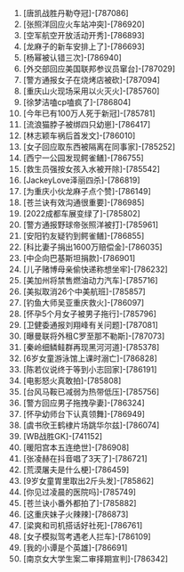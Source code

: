 
1. [唐凯战胜丹勒夺冠]-[787086]
1. [张照洋回应火车站冲突]-[786920]
1. [空军航空开放活动开秀]-[786893]
1. [龙麻子的新车安排上了]-[786693]
1. [杨幂被认错三次]-[786940]
1. [外交部回应美国联邦参议员窜台]-[787029]
1. [警方通报女子在烧烤店被砍]-[787094]
1. [重庆山火现场采用以火灭火]-[785760]
1. [徐梦洁嗑cp嗑疯了]-[786804]
1. [今年已有100万人死于新冠]-[785781]
1. [流浪猫脖子被绑四只幼崽]-[786417]
1. [林志颖车祸后首发文]-[786010]
1. [女子回应取东西被隔离在同事家]-[785252]
1. [西宁一公园发现鳄雀鳝]-[786755]
1. [救生员强按女孩入水被开除]-[785542]
1. [JackeyLove泽丽四杀]-[786819]
1. [为重庆小伙龙麻子点个赞]-[786149]
1. [苍兰诀有效沟通很重要]-[786985]
1. [2022成都车展变绿了]-[785802]
1. [警方通报野球帝张照洋被打]-[785961]
1. [安阳钓友疑钓到鳄雀鳝]-[786855]
1. [科比妻子捐出1600万赔偿金]-[786035]
1. [中企向巴基斯坦捐款]-[786901]
1. [儿子赌博母亲偷快递称想坐牢]-[786232]
1. [美加州将禁售燃油动力汽车]-[785716]
1. [美拟取消26个中美航班]-[785857]
1. [钓鱼大师吴亚重庆救火]-[786097]
1. [怀孕5个月女子被男子拖行]-[785796]
1. [卫健委通报刘翔峰有关问题]-[787081]
1. [曝曼联将外租C罗至那不勒斯]-[787073]
1. [秦岭细鳞鲑群再现黑河河道]-[785378]
1. [6岁女童游泳馆上课时溺亡]-[786828]
1. [陈若仪说终于等到小志回家]-[786191]
1. [电影怒火真敢拍]-[785808]
1. [台风马鞍已减弱为热带低压]-[785756]
1. [警方回应男子拖拽孕妻]-[786324]
1. [怀孕幼师台下认真领舞]-[786949]
1. [虞书欣王鹤棣片场跳华尔兹]-[786074]
1. [WB战胜GK]-[741152]
1. [暖阳宫本五连绝世]-[786908]
1. [张凌赫在抖音唱了3天了]-[786721]
1. [荒漠屠夫是什么梗]-[786459]
1. [9岁女童胃里取出2斤头发]-[785862]
1. [你见过凌晨的医院吗]-[785749]
1. [苍兰诀小番外都拍了]-[785882]
1. [这重庆妹子火辣辣]-[786873]
1. [梁爽和司机搭话好社死]-[786761]
1. [女子模拟驾考遇老人拦车]-[786109]
1. [我的小谭是个英雄]-[786691]
1. [南京女大学生案二审择期宣判]-[786342]